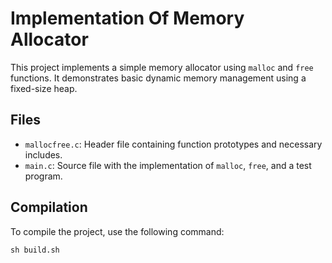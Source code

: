 # Implementation Of Memory Allocator

This project implements a simple memory allocator using `malloc` and `free` functions. It demonstrates basic dynamic memory management using a fixed-size heap.

## Files

- `mallocfree.c`: Header file containing function prototypes and necessary includes.
- `main.c`: Source file with the implementation of `malloc`, `free`, and a test program.

## Compilation

To compile the project, use the following command:

```
sh build.sh
